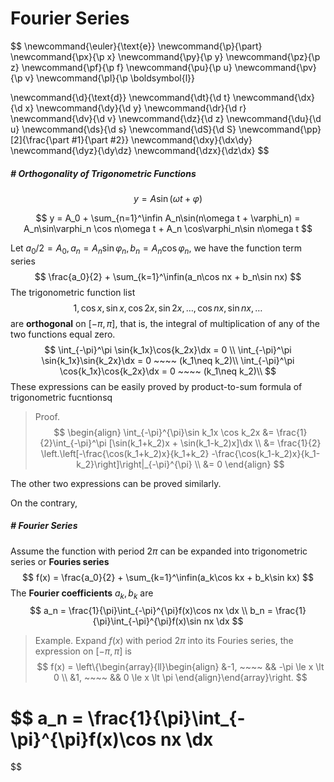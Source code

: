 # Fourier Series

$$
\newcommand{\euler}{\text{e}}
\newcommand{\p}{\part}
\newcommand{\px}{\p x}
\newcommand{\py}{\p y}
\newcommand{\pz}{\p z}
\newcommand{\pf}{\p f}
\newcommand{\pu}{\p u}
\newcommand{\pv}{\p v}
\newcommand{\pl}{\p \boldsymbol{l}}

\newcommand{\d}{\text{d}}
\newcommand{\dt}{\d t}
\newcommand{\dx}{\d x}
\newcommand{\dy}{\d y}
\newcommand{\dr}{\d r}
\newcommand{\dv}{\d v}
\newcommand{\dz}{\d z}
\newcommand{\du}{\d u}
\newcommand{\ds}{\d s}
\newcommand{\dS}{\d S}
\newcommand{\pp}[2]{\frac{\part #1}{\part #2}}
\newcommand{\dxy}{\dx\dy}
\newcommand{\dyz}{\dy\dz}
\newcommand{\dzx}{\dz\dx}
$$

##### # Orthogonality of Trigonometric Functions

$$
y = A\sin(\omega t + \varphi)
$$

$$
y = A_0 + \sum_{n=1}^\infin A_n\sin(n\omega t + \varphi_n)
= A_n\sin\varphi_n \cos n\omega t + A_n \cos\varphi_n\sin n\omega t
$$

Let $a_0/2 = A_0, a_n = A_n\sin\varphi_n, b_n = A_n\cos\varphi_n$, we have the function term series
$$
\frac{a_0}{2} + \sum_{k=1}^\infin(a_n\cos nx + b_n\sin nx)
$$
The trigonometric function list
$$
1, \cos x, \sin x, \cos 2x, \sin 2x, \ldots, \cos nx, \sin nx, \ldots
$$
are **orthogonal** on $[-\pi, \pi]$, that is, the integral of multiplication of any of the two functions equal zero.
$$
\int_{-\pi}^\pi \sin{k_1x}\cos{k_2x}\dx = 0 \\
\int_{-\pi}^\pi \sin{k_1x}\sin{k_2x}\dx = 0 ~~~~ (k_1\neq k_2)\\
\int_{-\pi}^\pi \cos{k_1x}\cos{k_2x}\dx = 0 ~~~~ (k_1\neq k_2)\\
$$
These expressions can be easily proved by product-to-sum formula of trigonometric fucntionsq

> Proof.
> $$
> \begin{align}
> \int_{-\pi}^{\pi}\sin k_1x \cos k_2x
> &= \frac{1}{2}\int_{-\pi}^\pi [\sin(k_1+k_2)x + \sin(k_1-k_2)x]\dx \\
> &= \frac{1}{2} \left.\left[-\frac{\cos(k_1+k_2)x}{k_1+k_2} -\frac{\cos(k_1-k_2)x}{k_1-k_2}\right]\right|_{-\pi}^{\pi} \\
> &= 0
> \end{align}
> $$

The other two expressions can be proved similarly.

On the contrary, 



##### # Fourier Series

Assume the function with period $2\pi$ can be expanded into trigonometric series or **Fouries series**
$$
f(x) = \frac{a_0}{2} + \sum_{k=1}^\infin(a_k\cos kx + b_k\sin kx)
$$
The **Fourier coefficients** $a_k, b_k$ are
$$
a_n = \frac{1}{\pi}\int_{-\pi}^{\pi}f(x)\cos nx \dx \\
b_n = \frac{1}{\pi}\int_{-\pi}^{\pi}f(x)\sin nx \dx
$$

> 



> Example. Expand $f(x)$ with period $2\pi$ into its Fouries series, the expression on $[-\pi, \pi]$ is
> $$
> f(x) =
> \left\{\begin{array}{ll}\begin{align}
> &-1, ~~~~ && -\pi \le x \lt 0 \\
> &1, ~~~~ && 0 \le x \lt \pi 
> \end{align}\end{array}\right.
> $$

$$
a_n = \frac{1}{\pi}\int_{-\pi}^{\pi}f(x)\cos nx \dx
= 
$$

